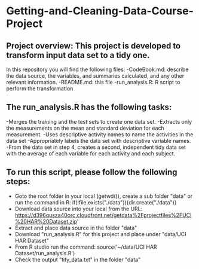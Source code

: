 # Getting-and-Cleaning-Data-Course-Project

## Project overview: This project is developed to transform input data set to a tidy one. 
In this repository you will find the following files:
-CodeBook.md: describe the data source, the variables, and summaries calculated, and any other relevant information.
-README.md: this file
-run_analysis.R: R script to perform the transformation 

## The run_analysis.R has the following tasks:
-Merges the training and the test sets to create one data set.
-Extracts only the measurements on the mean and standard deviation for each measurement.
-Uses descriptive activity names to name the activities in the data set
-Appropriately labels the data set with descriptive variable names.
-From the data set in step 4, creates a second, independent tidy data set with the average of each variable for each activity and each subject.

## To run this script, please follow the following steps:
- Goto the root folder in your local (getwd()), create a sub folder "data" or run the command in R: if(!file.exists("./data")){dir.create("./data")}
- Download data source into your local from the URL: https://d396qusza40orc.cloudfront.net/getdata%2Fprojectfiles%2FUCI%20HAR%20Dataset.zip'
- Extract and place data source in the folder "data"
- Download "run_analysis.R" for this project and place under "data/UCI HAR Dataset"
- From R studio run the command:  source('~/data/UCI HAR Dataset/run_analysis.R')
- Check the output "tity_data.txt" in the folder "data"
